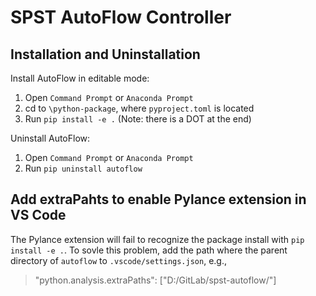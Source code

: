 # SPST AutoFlow Controller

## Installation and Uninstallation

Install AutoFlow in editable mode:
1. Open `Command Prompt` or `Anaconda Prompt`
2. cd to `\python-package`, where `pyproject.toml` is located
3. Run `pip install -e .` (Note: there is a DOT at the end)

Uninstall AutoFlow:
1. Open `Command Prompt` or `Anaconda Prompt`
2. Run `pip uninstall autoflow`

## Add extraPahts to enable Pylance extension in VS Code
The Pylance extension will fail to recognize the package install with `pip install -e .`.
To sovle this problem, add the path where the parent directory of `autoflow` to `.vscode/settings.json`, e.g.,
> "python.analysis.extraPaths": ["D:/GitLab/spst-autoflow/"]
